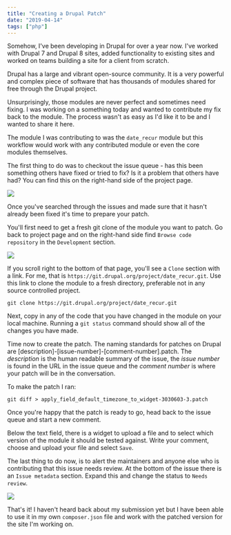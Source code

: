 ```yaml
---
title: "Creating a Drupal Patch"
date: "2019-04-14"
tags: ["php"]
---
```


Somehow, I've been developing in Drupal for over a year now. I've worked with Drupal 7 and Drupal 8 sites, added functionality to existing sites and worked on teams building a site for a client from scratch.

Drupal has a large and vibrant open-source community. It is a very powerful and complex piece of software that has thousands of modules shared for free through the Drupal project.

Unsurprisingly, those modules are never perfect and sometimes need fixing. I was working on a something today and wanted to contribute my fix back to the module. The process wasn't as easy as I'd like it to be and I wanted to share it here.

The module I was contributing to was the `date_recur` module but this workflow would work with any contributed module or even the core modules themselves.

The first thing to do was to checkout the issue queue - has this been something others have fixed or tried to fix? Is it a problem that others have had? You can find this on the right-hand side of the project page.

![](/images/issue-queue.png)

Once you've searched through the issues and made sure that it hasn't already been fixed it's time to prepare your patch.

You'll first need to get a fresh git clone of the module you want to patch. Go back to project page and on the right-hand side find `Browse code repository` in the `Development` section.

![](/images/browse-repo.png)

If you scroll right to the bottom of that page, you'll see a `Clone` section with a link. For me, that is `https://git.drupal.org/project/date_recur.git`. Use this link to clone the module to a fresh directory, preferable not in any source controlled project.

```
git clone https://git.drupal.org/project/date_recur.git
```

Next, copy in any of the code that you have changed in the module on your local machine. Running a `git status` command should show all of the changes you have made.

Time now to create the patch. The naming standards for patches on Drupal are \[description\]-\[issue-number\]-\[comment-number\].patch. The _description_ is the human readable summary of the issue, the _issue number_ is found in the URL in the issue queue and the _comment number_ is where your patch will be in the conversation.

To make the patch I ran:

```
git diff > apply_field_default_timezone_to_widget-3030603-3.patch
```

Once you're happy that the patch is ready to go, head back to the issue queue and start a new comment.

Below the text field, there is a widget to upload a file and to select which version of the module it should be tested against. Write your comment, choose and upload your file and select `Save`.

The last thing to do now, is to alert the maintainers and anyone else who is contributing that this issue needs review. At the bottom of the issue there is an `Issue metadata` section. Expand this and change the status to `Needs review`.

![](/images/issue-status-1024x327.png)

That's it! I haven't heard back about my submission yet but I have been able to use it in my own `composer.json` file and work with the patched version for the site I'm working on.
